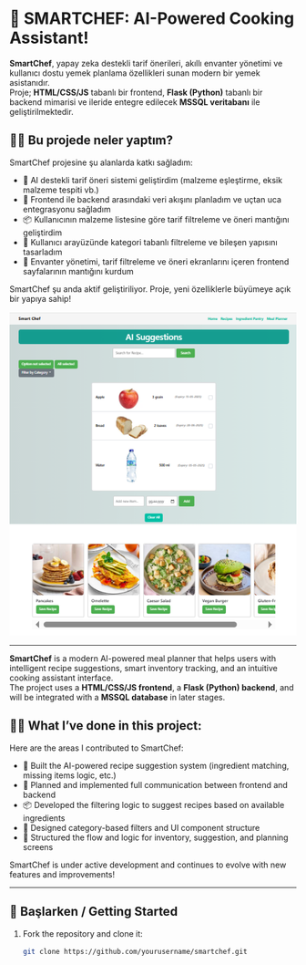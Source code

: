 # 🤝 SMARTCHEF: AI-Powered Cooking Assistant!

**SmartChef**, yapay zeka destekli tarif önerileri, akıllı envanter yönetimi ve kullanıcı dostu yemek planlama özellikleri sunan modern bir yemek asistanıdır.  
Proje; **HTML/CSS/JS** tabanlı bir frontend, **Flask (Python)** tabanlı bir backend mimarisi ve ileride entegre edilecek **MSSQL veritabanı** ile geliştirilmektedir.

## 👨‍💻 Bu projede neler yaptım?

SmartChef projesine şu alanlarda katkı sağladım:

- 🧠 AI destekli tarif öneri sistemi geliştirdim (malzeme eşleştirme, eksik malzeme tespiti vb.)  
- 🔗 Frontend ile backend arasındaki veri akışını planladım ve uçtan uca entegrasyonu sağladım  
- 📦 Kullanıcının malzeme listesine göre tarif filtreleme ve öneri mantığını geliştirdim  
- 🎨 Kullanıcı arayüzünde kategori tabanlı filtreleme ve bileşen yapısını tasarladım  
- 🧭 Envanter yönetimi, tarif filtreleme ve öneri ekranlarını içeren frontend sayfalarının mantığını kurdum  

SmartChef şu anda aktif geliştiriliyor. Proje, yeni özelliklerle büyümeye açık bir yapıya sahip!

![SmartChef UI](SmartChef_images/aisuggestion2.png)

---

**SmartChef** is a modern AI-powered meal planner that helps users with intelligent recipe suggestions, smart inventory tracking, and an intuitive cooking assistant interface.  
The project uses a **HTML/CSS/JS frontend**, a **Flask (Python) backend**, and will be integrated with a **MSSQL database** in later stages.

## 👩‍💻 What I’ve done in this project:

Here are the areas I contributed to SmartChef:

- 🧠 Built the AI-powered recipe suggestion system (ingredient matching, missing items logic, etc.)  
- 🔗 Planned and implemented full communication between frontend and backend  
- 📦 Developed the filtering logic to suggest recipes based on available ingredients  
- 🎨 Designed category-based filters and UI component structure  
- 🧭 Structured the flow and logic for inventory, suggestion, and planning screens  

SmartChef is under active development and continues to evolve with new features and improvements!

---

## 🚀 Başlarken / Getting Started

1. Fork the repository and clone it:  
   ```bash
   git clone https://github.com/yourusername/smartchef.git

